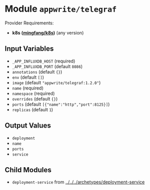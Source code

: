 
# Module `appwrite/telegraf`

Provider Requirements:
* **k8s ([mingfang/k8s](https://registry.terraform.io/providers/mingfang/k8s/latest))** (any version)

## Input Variables
* `_APP_INFLUXDB_HOST` (required)
* `_APP_INFLUXDB_PORT` (default `8086`)
* `annotations` (default `{}`)
* `env` (default `[]`)
* `image` (default `"appwrite/telegraf:1.2.0"`)
* `name` (required)
* `namespace` (required)
* `overrides` (default `{}`)
* `ports` (default `[{"name":"http","port":8125}]`)
* `replicas` (default `1`)

## Output Values
* `deployment`
* `name`
* `ports`
* `service`

## Child Modules
* `deployment-service` from [../../../archetypes/deployment-service](../../../archetypes/deployment-service)

